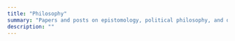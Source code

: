 ```yaml
---
title: "Philosophy"
summary: "Papers and posts on epistomology, political philosophy, and other areas in philosophy"
description: ""
---
```


